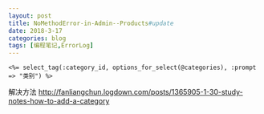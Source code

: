```yaml
---
layout: post
title: NoMethodError-in-Admin--Products#update
date: 2018-3-17
categories: blog
tags: [编程笔记,ErrorLog]
---
```


`<%= select_tag(:category_id, options_for_select(@categories), :prompt => "类别") %>`

解决方法
http://fanliangchun.logdown.com/posts/1365905-1-30-study-notes-how-to-add-a-category
